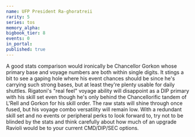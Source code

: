 ```yaml
---
name: UFP President Ra-ghoratreii
rarity: 5
series: tos
memory_alpha:
bigbook_tier: 8
events: 0
in_portal:
published: true
---
```


A good stats comparison would ironically be Chancellor Gorkon whose primary base and voyage numbers are both within single digits. It stings a bit to see a gaping hole where his event chances should be since he's carrying such strong bases, but at least they're plenty usable for daily shuttles. Rigatoni's "real feel" voyage ability will disappoint as a DIP primary with his skill set even though he's only behind the Chancellorific tandem of L'Rell and Gorkon for his skill order. The raw stats will shine through once fused, but his voyage combo versatility will remain low. With a redundant skill set and no events or peripheral perks to look forward to, try not to be blinded by the stats and think carefully about how much of an upgrade Ravioli would be to your current CMD/DIP/SEC options.
